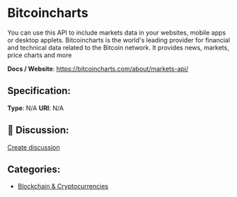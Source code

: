 # Bitcoincharts


You can use this API to include markets data in your websites, mobile apps or desktop applets. Bitcoincharts is the world's leading provider for financial and technical data related to the Bitcoin network. It provides news, markets, price charts and more

**Docs / Website**: https://bitcoincharts.com/about/markets-api/

## Specification:
**Type**:  N/A 
**URI**:  N/A 

## 💬 Discussion:
[Create discussion](https://github.com/apis-list/apis-list/discussions/new)

## Categories:
- [Blockchain & Cryptocurrencies](https://github.com/apis-list/apis-list#blockchain-and-cryptocurrencies)



